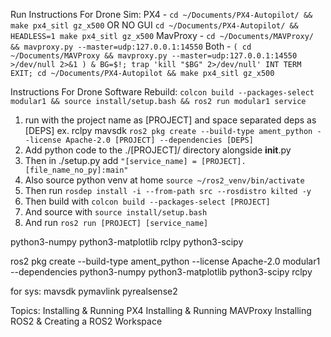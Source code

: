 Run Instructions For Drone Sim:
PX4 - `cd ~/Documents/PX4-Autopilot/ && make px4_sitl gz_x500` OR NO GUI `cd ~/Documents/PX4-Autopilot/ && HEADLESS=1 make px4_sitl gz_x500`
MavProxy - `cd ~/Documents/MAVProxy/ && mavproxy.py --master=udp:127.0.0.1:14550`
Both - `( cd ~/Documents/MAVProxy && mavproxy.py --master=udp:127.0.0.1:14550 >/dev/null 2>&1 ) & BG=$!; trap 'kill "$BG" 2>/dev/null' INT TERM EXIT; cd ~/Documents/PX4-Autopilot && make px4_sitl gz_x500`

Instructions For Drone Software Rebuild:
`colcon build --packages-select modular1 && source install/setup.bash && ros2 run modular1 service`

1. run with the project name as [PROJECT] and space separated deps as [DEPS] ex. rclpy mavsdk `ros2 pkg create --build-type ament_python --license Apache-2.0 [PROJECT] --dependencies [DEPS]`
2. Add python code to the ./[PROJECT]/ directory alongside __init__.py
3. Then in ./setup.py add `"[service_name] = [PROJECT].[file_name_no_py]:main"`
4. Also source python venv at home `source ~/ros2_venv/bin/activate`
5. Then run `rosdep install -i --from-path src --rosdistro kilted -y`
6. Then build with `colcon build --packages-select [PROJECT]`
7. And source with `source install/setup.bash`
8. And run `ros2 run [PROJECT] [service_name]`





<depend>python3-numpy</depend>
<depend>python3-matplotlib</depend>
<depend>rclpy</depend>
<depend>python3-scipy</depend>

ros2 pkg create --build-type ament_python --license Apache-2.0 modular1 --dependencies python3-numpy python3-matplotlib python3-scipy rclpy

for sys:
mavsdk
pymavlink
pyrealsense2

Topics:
Installing & Running PX4
Installing & Running MAVProxy
Installing ROS2 & Creating a ROS2 Workspace
